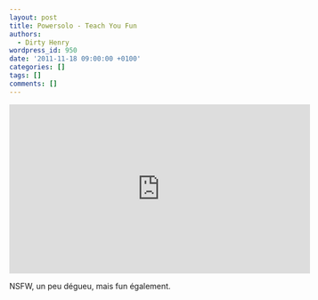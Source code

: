 ```yaml
---
layout: post
title: Powersolo - Teach You Fun
authors:
  - Dirty Henry
wordpress_id: 950
date: '2011-11-18 09:00:00 +0100'
categories: []
tags: []
comments: []
---
```

<iframe width="540" height="304" src="http://www.youtube.com/embed/JvfUByMXONI" frameborder="0" allowfullscreen></iframe>

NSFW, un peu dégueu, mais fun également.
